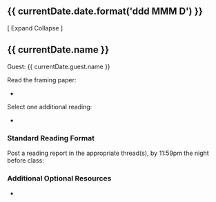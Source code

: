 <!--
<div class="alert alert-danger">
This page is still being migrated and developed. All content remains subject to change.
</div>
-->

<html>
  <div class="container p-0">
    <div class="calendar">
      <div class="row pt-3 pb-3" *ngFor="let currentDate of site.calendar.dates">
        <div class="col-md-2">
          <h2 id="{{ currentDate.date.format('ddd-MMM-D').toLowerCase() }}">{{ currentDate.date.format('ddd MMM D') }}</h2>
          <div>
            [
              <a [routerLink]="" (click)="currentDate.collapsed=!currentDate.collapsed">
                <ng-container *ngIf="currentDate.collapsed">Expand</ng-container>
                <ng-container *ngIf="!currentDate.collapsed">Collapse</ng-container>
              </a>
            ]
          </div>
        </div>
        <div class="col-md-10">
          <h2 id="{{ currentDate.name.split(' ').join('-').toLowerCase() }}">{{ currentDate.name }}</h2>          
          <div class="collapse" [ngbCollapse]="currentDate.collapsed">
            <ng-container *ngIf="currentDate.guest">
              <div class="alert alert-info">
                Guest: <app-generated-link linkHREF="{{ currentDate.guest.link }}">{{ currentDate.guest.name }}</app-generated-link>
              </div>
            </ng-container>
            <ng-container *ngIf="currentDate.readingsStandard">
              <!--
                - Standard Reading Format
                -->
              <p>Read the framing paper:</p>
              <ul>
                <li>
                  <p>
                    <app-reading [reading]="currentDate.readingsStandard.framing"></app-reading>
                  </p>
                </li>                  
              </ul>              
              <p>Select one additional reading:</p>
              <ul>
                <li *ngFor="let currentReading of currentDate.readingsStandard.additional">
                  <p>
                    <app-reading [reading]="currentReading"></app-reading>
                  </p>
                </li>
              </ul>
              <h3>Standard Reading Format</h3>
              <p>Post a reading report in the appropriate thread(s), by 11:59pm the night before class:</p>
              <app-generated-link linkHREF="{{ site.Discussion }}">
                <p>
                  <app-assignment-submission-link linkSubmission="{{ site.linkDiscussion }}"></app-assignment-submission-link>               
                <p>
              </app-generated-link>
            </ng-container>
            <ng-container *ngIf="currentDate.contentNonstandard">
              <app-content contentName="{{ currentDate.contentNonstandard }}" [context]="currentDate"></app-content>
            </ng-container>
            <ng-container *ngIf="currentDate.additionalResources">
              <h3>Additional Optional Resources</h3>
              <ul>
                <li *ngFor="let currentReading of currentDate.additionalResources">
                  <p>
                    <app-reading [reading]="currentReading"></app-reading>
                  </p>
                </li>
              </ul>
            </ng-container>
          </div>
        </div>
      </div>
    </div>
  </div>
</html>

